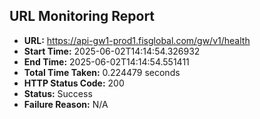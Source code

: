 ## URL Monitoring Report

- **URL:** https://api-gw1-prod1.fisglobal.com/gw/v1/health
- **Start Time:** 2025-06-02T14:14:54.326932
- **End Time:** 2025-06-02T14:14:54.551411
- **Total Time Taken:** 0.224479 seconds
- **HTTP Status Code:** 200
- **Status:** Success
- **Failure Reason:** N/A
